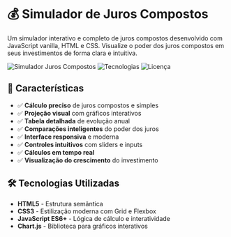 # 💰 Simulador de Juros Compostos

Um simulador interativo e completo de juros compostos desenvolvido com JavaScript vanilla, HTML e CSS. Visualize o poder dos juros compostos em seus investimentos de forma clara e intuitiva.

![Simulador Juros Compostos](https://img.shields.io/badge/Status-Funcionando-green)
![Tecnologias](https://img.shields.io/badge/Tecnologias-JS%2FHTML%2FCSS-blue)
![Licença](https://img.shields.io/badge/Licença-MIT-green)

## 🚀 Características

- ✅ **Cálculo preciso** de juros compostos e simples
- ✅ **Projeção visual** com gráficos interativos
- ✅ **Tabela detalhada** de evolução anual
- ✅ **Comparações inteligentes** do poder dos juros
- ✅ **Interface responsiva** e moderna
- ✅ **Controles intuitivos** com sliders e inputs
- ✅ **Cálculos em tempo real**
- ✅ **Visualização do crescimento** do investimento

## 🛠️ Tecnologias Utilizadas

- **HTML5** - Estrutura semântica
- **CSS3** - Estilização moderna com Grid e Flexbox
- **JavaScript ES6+** - Lógica de cálculo e interatividade
- **Chart.js** - Biblioteca para gráficos interativos
